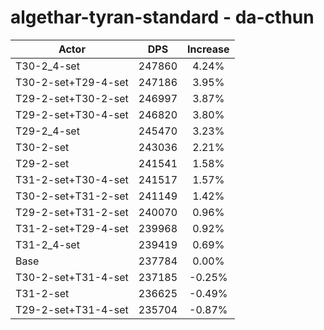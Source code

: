 # algethar-tyran-standard - da-cthun
| Actor | DPS | Increase |
|---|:---:|:---:|
|T30-2_4-set|247860|4.24%|
|T30-2-set+T29-4-set|247186|3.95%|
|T29-2-set+T30-2-set|246997|3.87%|
|T29-2-set+T30-4-set|246820|3.80%|
|T29-2_4-set|245470|3.23%|
|T30-2-set|243036|2.21%|
|T29-2-set|241541|1.58%|
|T31-2-set+T30-4-set|241517|1.57%|
|T30-2-set+T31-2-set|241149|1.42%|
|T29-2-set+T31-2-set|240070|0.96%|
|T31-2-set+T29-4-set|239968|0.92%|
|T31-2_4-set|239419|0.69%|
|Base|237784|0.00%|
|T30-2-set+T31-4-set|237185|-0.25%|
|T31-2-set|236625|-0.49%|
|T29-2-set+T31-4-set|235704|-0.87%|
